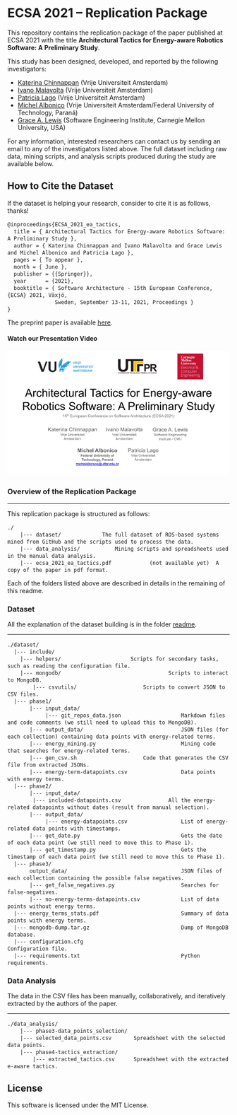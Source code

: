 # ECSA 2021 – Replication Package

<!--[![DOI](https://zenodo.org/badge/DOI/10.5281/zenodo.3672050.svg)](https://doi.org/10.5281/zenodo.3672050)-->

This repository contains the replication package of the paper published at ECSA 2021 with the title **Architectural Tactics for Energy-aware Robotics Software: A Preliminary Study**.

This study has been designed, developed, and reported by the following investigators:

- [Katerina Chinnappan](http://katerinachinnppan.com/) (Vrije Universiteit Amsterdam)
- [Ivano Malavolta](https://www.ivanomalavolta.com) (Vrije Universiteit Amsterdam)
- [Patricia Lago](https://www.cs.vu.nl/~patricia/Patricia_Lago/Home.html) (Vrije Universiteit Amsterdam)
- [Michel Albonico](https://michelalbonico.github.io) (Vrije Universiteit Amsterdam/Federal University of Technology, Paraná) 
- [Grace A. Lewis](https://www.andrew.cmu.edu/user/gritter/lewis.html) (Software Engineering Institute, Carnegie Mellon University, USA)

For any information, interested researchers can contact us by sending an email to any of the investigators listed above.
The full dataset including raw data, mining scripts, and analysis scripts produced during the study are available below.

## How to Cite the Dataset
If the dataset is helping your research, consider to cite it is as follows, thanks!

```
@inproceedings{ECSA_2021_ea_tactics,
  title = { Architectural Tactics for Energy-aware Robotics Software: A Preliminary Study },
  author = { Katerina Chinnappan and Ivano Malavolta and Grace Lewis and Michel Albonico and Patricia Lago },
  pages = { To appear },
  month = { June },
  publisher = {{Springer}},
  year      = {2021},
  booktitle = { Software Architecture - 15th European Conference, {ECSA} 2021, Växjö,
               Sweden, September 13-11, 2021, Proceedings }
}
```

The preprint paper is available [here](./ecsa_2021_ea_tactics.pdf).

#### Watch our Presentation Video

[![ECSA Presentation](./cover-slides.png)](https://www.youtube.com/watch?v=eS6-Fod7W9w)

### Overview of the Replication Package
---

This replication package is structured as follows:

```
./
    |--- dataset/     		  The full dataset of ROS-based systems mined from GitHub and the scripts used to process the data.
    |--- data_analysis/       	  Mining scripts and spreadsheets used in the manual data analysis.
    |--- ecsa_2021_ea_tactics.pdf            (not available yet)  A copy of the paper in pdf format.
```

Each of the folders listed above are described in details in the remaining of this readme.

### Dataset

All the explanation of the dataset building is in the folder [readme](./dataset/README.md).

---
```
./dataset/
  |--- include/
  	|--- helpers/				       Scripts for secondary tasks, such as reading the configuration file.
  	|--- mongodb/                                  Scripts to interact to MongoDB.
        |--- csvutils/				       Scripts to convert JSON to CSV files.
  |--- phase1/
       |--- input_data/                                
            |--- git_repos_data.json                   Markdown files and code comments (we still need to upload this to MongoDB).
       |--- output_data/                               JSON files (for each collection) containing data points with energy-related terms.
       |--- energy_mining.py                           Mining code that searches for energy-related terms.
       |--- gen_csv.sh				       Code that generates the CSV file from extracted JSONs.
       |--- energy-term-datapoints.csv                 Data points with energy terms.
  |--- phase2/
       |--- input_data/
	    |--- included-datapoints.csv               All the energy-related datapoints without dates (result from manual selection).
       |--- output_data/
            |--- energy-datapoints.csv                 List of energy-related data points with timestamps.
       |--- get_date.py	                               Gets the date of each data point (we still need to move this to Phase 1).
       |--- get_timestamp.py                           Gets the timestamp of each data point (we still need to move this to Phase 1).
  |--- phase3/
       output_data/                                    JSON files of each collection containing the possible false negatives.
       |--- get_false_negatives.py                     Searches for false-negatives.
       |--- no-energy-terms-datapoints.csv             List of data points without energy terms.
  |--- energy_terms_stats.pdf                          Summary of data points with energy terms.
  |--- mongodb-dump.tar.gz                             Dump of MongoDB database.
  |--- configuration.cfg                                  Configuration file.
  |--- requirements.txt                                Python requirements.
```

### Data Analysis

The data in the CSV files has been manually, collaboratively, and iteratively extracted by the authors of the paper.

---
```
./data_analysis/
    |--- phase3-data_points_selection/
	|--- selected_data_points.csv		Spreadsheet with the selected data points.
    |--- phase4-tactics_extraction/
        |--- extracted_tactics.csv		Spreadsheet with the extracted e-aware tactics.
```

## License

This software is licensed under the MIT License.
